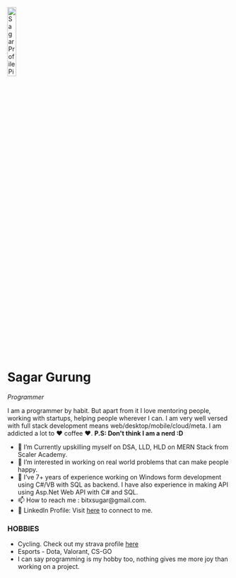 

<img
            src="https://media-exp1.licdn.com/dms/image/C5603AQG5oQUjjSZe7A/profile-displayphoto-shrink_200_200/0/1612848335187?e=1648684800&v=beta&t=wEvIdpMb8C_UALQG3Y5gDdv8u0XbdfroJUnQpzCzSys"
            height="20%"
            width="20%"
            alt="Sagar Profile Picture"
          />
<h1>Sagar Gurung</h1>
          <p>
            <em>Programmer</strong></em>
          </p>
          <p>
            I am a programmer by habit. But apart from it I love mentoring
            people, working with startups, helping people wherever I can. I am
            very well versed with full stack development means
            web/desktop/mobile/cloud/meta. I am addicted a lot to ❤ coffee ❤.
            <strong>P.S: Don't think I am a nerd :D</strong>
          </p>
          <ul>
            <li>💞️ I’m Currently upskilling myself on DSA, LLD, HLD on MERN Stack from Scaler Academy.</li>
            <li>👀 I’m interested in working on real world problems that can make people happy.</li>
            <li>🌱 I’ve  7+ years of experience working on Windows form development using C#/VB with SQL as backend. I have also experience in making API using Asp.Net Web API with C# and SQL.</li>
            <li>📫 How to reach me : bitxsugar@gmail.com.</li>
            <li>🤝 LinkedIn Profile: Visit <a href="https://www.linkedin.com/in/dhatedone/">here</a> to connect to me.</li>
          </ul>
           <h3>HOBBIES</h3>
          <ul>
          <li>Cycling. Check out my strava profile <a href="https://www.strava.com/athletes/71905843">here</a></li>
          <li>Esports - Dota, Valorant, CS-GO</li>
          <li>I can say programming is my hobby too, nothing gives me more joy than working on a project.</li>
          </ul>
          

<!---
Calyfs0/Calyfs0 is a ✨ special ✨ repository because its `README.md` (this file) appears on your GitHub profile.
You can click the Preview link to take a look at your changes.
--->
